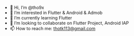 - 👋 Hi, I’m @tho9x
- 👀 I’m interested in Flutter & Android & Admob
- 🌱 I’m currently learning Flutter
- 💞️ I’m looking to collaborate on Flutter Project, Android IAP
- 📫 How to reach me: thotk113@gmail.com

<!---
tho9x/tho9x is a ✨ special ✨ repository because its `README.md` (this file) appears on your GitHub profile.
You can click the Preview link to take a look at your changes.
--->
